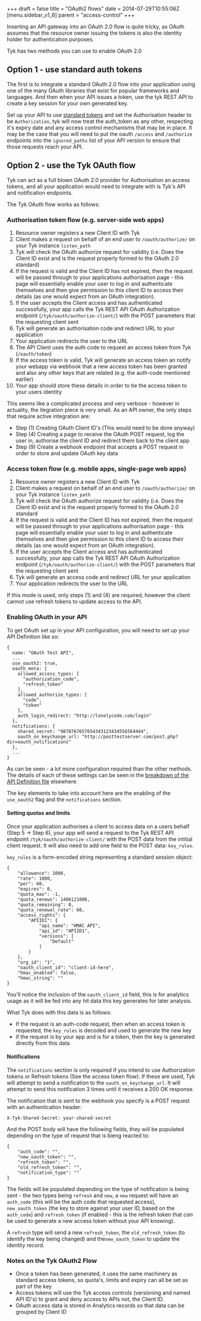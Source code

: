 +++
draft = false
title = "OAuth2 flows"
date = 2014-07-29T10:55:06Z
[menu.sidebar_v1_6]
    parent = "access-control"
+++

Inserting an API gateway into an OAuth 2.0 flow is quite tricky, as OAuth assumes that the resource owner issuing the 
tokens is also the identity holder for authentication purposes. 
 
Tyk has two methods you can use to enable OAuth 2.0

## Option 1 - use standard auth tokens

The first is to integrate a standard OAuth 2.0 flow into your application using one of the many OAuth libraries that exist for
popular frameworks and languages. And then when your API issues a token, use the tyk REST API to create a key session for your
own generated key.

Set up your API to use [standard tokens](/access-control/access-keys) and set the Authorisation header to be `Authorization`, 
tyk will now treat the auth_token as any other, respecting it's expiry date and any access control mechanisms that may be in place.
It may be the case that you will need to put the oauth `/access` and `/authorize` endpoints into the `ignored_paths` list of your API version
to ensure that those requests reach your API.

## Option 2 - use the Tyk OAuth flow

Tyk can act as a full blown OAuth 2.0 provider for Authorisation an access tokens, and all your application would need to integrate with is 
Tyk's API and notification endpoints.

The Tyk OAuth flow works as follows:

### Authorisation token flow (e.g. server-side web apps)

1. Resource owner registers a new Client ID with Tyk
2. Client makes a request on behalf of an end user to `/oauth/authorize/` on your Tyk instance `listen_path`
3. Tyk will check the OAuth authorize request for validity (i.e. Does the Client ID exist and is the request properly formed to the OAuth 2.0 standard)
4. If the request is valid and the Client ID has not expired, then the request will be passed through to your applications authorisation page - this page will essentially enable your user to log in and authenticate themselves and then give permission to this client ID to access their details (as one would expect from an OAuth integration).
5. If the user accepts the Client access and has authenticated successfully, your app calls the Tyk REST API OAuth Authorization endpoint (`/tyk/oauth/authorize-client/`) with the POST parameters that the requesting client sent
6. Tyk will generate an authorisation code and redirect URL to your application
7. Your application redirects the user to the URL
8. The API Client uses the auth code to request an access token from Tyk (`/oauth/token`)
9. If the access token is valid, Tyk will generate an access token an notify your webapp via webhook that a new access token has been granted and also any other keys that are related (e.g. the auth-code mentioned earlier)
10. Your app should store these details in order to tie the access token to your users identity

This seems like a complicated process and very verbose - however in actuality, the itegration piece is very small. As an API owner, the only steps that require
active integration are:

- Step (1) Creating OAuth Client ID's (This would need to be done anyway) 
- Step (4) Creating a page to receive the OAuth POST request, log the user in, authorise the client ID and redirect them back to the client app
- Step (9) Create a webhook endpoint that accepts a POST request in order to store and update OAuth key data

### Access token flow (e.g. mobile apps, single-page web apps)

1. Resource owner registers a new Client ID with Tyk
2. Client makes a request on behalf of an end user to `/oauth/authorize/` on your Tyk instance `listen_path`
3. Tyk will check the OAuth authorize request for validity (i.e. Does the Client ID exist and is the request properly formed to the OAuth 2.0 standard
4. If the request is valid and the Client ID has not expired, then the request will be passed through to your applications authorisation page - this page will essentially enable your user to log in and authenticate themselves and then give permission to this client ID to access their details (as one would expect from an OAuth integration).
5. If the user accepts the Client access and has authenticated successfully, your app calls the Tyk REST API OAuth Authorization endpoint (`/tyk/oauth/authorize-client/`) with the POST parameters that the requesting client sent
6. Tyk will generate an access code and redirect URL for your application
7. Your application redirects the user to the URL

If this mode is used, only steps (1) and (4) are required, however the client cannot use refresh tokens to update access to the API.

### Enabling OAuth in your API

To get OAuth set up in your API configuration, you will need to set up your API Definition like so:

    {
      name: "OAuth Test API",
      ...
      use_oauth2: true,
      oauth_meta: {
        allowed_access_types: [
          "authorization_code",
          "refresh_token"
        ],
        allowed_authorize_types: [
          "code",
          "token"
        ],
        auth_login_redirect: "http://lonelycode.com/login"
      },
      notifications: {
        shared_secret: "9878767657654343123434556564444",
        oauth_on_keychange_url: "http://posttestserver.com/post.php?dir=oauth_notifications"
      },
      ...
    }

As can be seen - a lot more configuration required than the other methods. The details of each of these settings can be seen in the 
[breakdown of the API Definition file](/api-management/api-definitions) elsewhere.

The key elements to take into account here are the enabling of the `use_oauth2` flag and the `notifications` section.

#### Setting quotas and limits

Once your application authorises a client to access data on a users behalf (Step 5 -> Step 6), your app will send a request to the Tyk REST API endpoint 
`/tyk/oauth/authorize-client/` with the POST data from the intitial client request. It will also need to add one field to the POST data: `key_rules`.

`key_rules` is a form-encoded string representing a standard session object:

    {
        "allowance": 1000,
        "rate": 1000,
        "per": 60,
        "expires": 0,
        "quota_max": -1,
        "quota_renews": 1406121006,
        "quota_remaining": 0,
        "quota_renewal_rate": 60,
        "access_rights": {
            "APIID1": {
                "api_name": "HMAC API",
                "api_id": "APIID1",
                "versions": [
                    "Default"
                ]
            }
        },
        "org_id": "1",
        "oauth_client_id": "client-id-here",
        "hmac_enabled": false,
        "hmac_string": ""
    }

You'll notice the inclusion of the `oauth_client_id` field, this is for analytics usage as it will be fed into any hit data this key
generates for later analysis.

What Tyk does with this data is as follows:

- If the request is an auth-code request, then when an access token is requested, the `key_rules` is decoded and used to generate the new key
- if the request is by your app and is for a token, then the key is generated directly from this data

#### Notifications

The `notifications` section is only required if you intend to use Authorization tokens or Refresh tokens (See the access token flow). If these are used, 
Tyk will attempt to send a notification to the `oauth_on_keychange_url`. It will attempt to send this notification 3 times until it receives a 200 OK response.

The notification that is sent to the webhook you specify is a POST request with an authentication header:

    X-Tyk-Shared-Secret: your-shared-secret

And the POST body will have the following fields, they will be populated depending on the type of request that is bieng reacted to:

    {
        "auth_code": "",
        "new_oauth_token": "", 
        "refresh_token": "",
        "old_refresh_token": "",
        "notification_type": ""
    }

The fields will be populated depending on the type of notification is being sent - the two types being `refresh` and `new`, a `new` request will 
have an `auth_code` (this will be the auth code that requested access), `new_oauth_token` (the key to store against your user ID, based on the `auth_code`) 
and `refresh_token` (if enabled - this is the refresh token that *can* be used to generate a new access token without your API knowing).

A `refresh` type will send a new `refresh_token`, the `old_refresh_token` (to identify the key being changed) and the`new_oauth_token` to update the identity record.

### Notes on the Tyk OAuth2 Flow

- Once a token has been generated, it uses the same machinery as standard access tokens, so quota's, limits and expiry can all be set as part of the key 
- Access tokens will use the Tyk access controls (versioning and named API ID's) to grant and deny access to APIs not, the Client ID.
- OAuth access data is stored in Analytics records so that data can be grouped by Client ID



